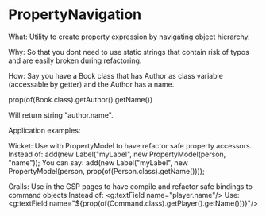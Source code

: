 PropertyNavigation
==================

What:
Utility to create property expression by navigating object hierarchy.

Why:
So that you dont need to use static strings that contain risk of typos and are easily broken during refactoring.

How:
Say you have a Book class that has Author as class variable (accessable by getter) and the Author has a name.

  prop(of(Book.class).getAuthor().getName())

Will return string "author.name".


Application examples:

Wicket: Use with PropertyModel to have refactor safe property accessors.
Instead of:
  add(new Label("myLabel", new PropertyModel(person, "name"));
You can say:
  add(new Label("myLabel", new PropertyModel(person, prop(of(Person.class).getName())));
  
Grails:
Use in the GSP pages to have compile and refactor safe bindings to command objects
Instead of:
  <g:textField name="player.name"/>
Use:
  <g:textField name="${prop(of(Command.class).getPlayer().getName()))}"/>
  
